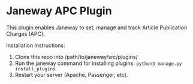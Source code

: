 # Janeway APC Plugin
This plugin enables Janeway to set, manage and track Article Publication Charges (APC).


Installation Instructions:

1. Clone this repo into /path/to/janeway/src/plugins/
2. Run the janeway command for installing plugins: `python3 manage.py install_plugins`
3. Restart your server (Apache, Passenger, etc).
